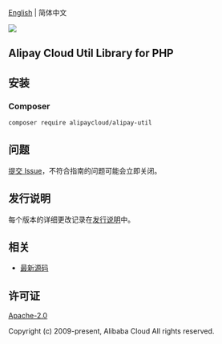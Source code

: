 [English](README.md) | 简体中文

![](https://aliyunsdk-pages.alicdn.com/icons/AlibabaCloud.svg)

## Alipay Cloud Util Library for PHP

## 安装

### Composer

```bash
composer require alipaycloud/alipay-util
```

## 问题

[提交 Issue](https://github.com/aliyun/alipaycloud/issues/new)，不符合指南的问题可能会立即关闭。

## 发行说明

每个版本的详细更改记录在[发行说明](./ChangeLog.txt)中。

## 相关

* [最新源码](https://github.com/aliyun/alipaycloud)

## 许可证

[Apache-2.0](http://www.apache.org/licenses/LICENSE-2.0)

Copyright (c) 2009-present, Alibaba Cloud All rights reserved.
